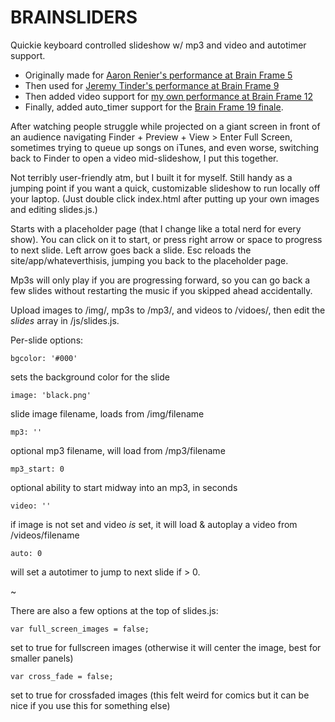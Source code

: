 BRAINSLIDERS
============

Quickie keyboard controlled slideshow w/ mp3 and video and autotimer support.

- Originally made for [Aaron Renier's performance at Brain Frame 5][bf5]
- Then used for [Jeremy Tinder's performance at Brain Frame 9][bf9]
- Then added video support for [my own performance at Brain Frame 12][bf12]
- Finally, added auto_timer support for the [Brain Frame 19 finale][bf19].

After watching people struggle while projected on a giant screen in front of an audience navigating Finder + Preview + View > Enter Full Screen, sometimes trying to queue up songs on iTunes, and even worse, switching back to Finder to open a video mid-slideshow, I put this together.

Not terribly user-friendly atm, but I built it for myself. Still handy as a jumping point if you want a quick, customizable slideshow to run locally off your laptop. (Just double click index.html after putting up your own images and editing slides.js.)

Starts with a placeholder page (that I change like a total nerd for every show). You can click on it to start, or press right arrow or space to progress to next slide. Left arrow goes back a slide. Esc reloads the site/app/whateverthisis, jumping you back to the placeholder page.

Mp3s will only play if you are progressing forward, so you can go back a few slides without restarting the music if you skipped ahead accidentally.

Upload images to /img/, mp3s to /mp3/, and videos to /vidoes/, then edit the *slides* array in /js/slides.js.

Per-slide options:

	bgcolor: '#000'

sets the background color for the slide

	image: 'black.png'

slide image filename, loads from /img/filename

	mp3: ''

optional mp3 filename, will load from /mp3/filename

	mp3_start: 0

optional ability to start midway into an mp3, in seconds

	video: ''

if image is not set and video *is* set, it will load & autoplay a video from /videos/filename

	auto: 0

will set a autotimer to jump to next slide if > 0.

~

There are also a few options at the top of slides.js:

	var full_screen_images = false;

set to true for fullscreen images (otherwise it will center the image, best for smaller panels)

	var cross_fade = false;

set to true for crossfaded images (this felt weird for comics but it can be nice if you use this for something else)



[bf5]: http://brainframe.tumblr.com/post/21352024784/aaron-renier-in-full-tomato-head-reads-his-comic
[bf9]: http://brainframe.tumblr.com/post/38761990582/jeremy-tinder-was-physically-absent-last-brain
[bf12]: http://brainframe.tumblr.com/post/53279413574/nate-beaty-debuted-chapter-three-of-liberty-crew
[bf19]: http://brainframe.tumblr.com/post/93119677383/announcing-the-poster-for-brain-frame-19-3rd